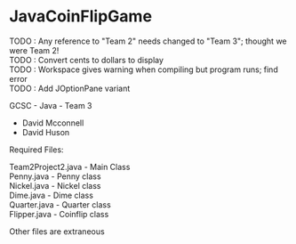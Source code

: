 # JavaCoinFlipGame

TODO : Any reference to "Team 2" needs changed to "Team 3"; thought we were Team 2!  
TODO : Convert cents to dollars to display  
TODO : Workspace gives warning when compiling but program runs; find error  
TODO : Add JOptionPane variant  
  
GCSC - Java - Team 3  
  
* David Mcconnell  
* David Huson  
  
Required Files:  

Team2Project2.java - Main Class  
Penny.java  - Penny class  
Nickel.java - Nickel class  
Dime.java - Dime class  
Quarter.java - Quarter class  
Flipper.java - Coinflip class  
  
Other files are extraneous  
